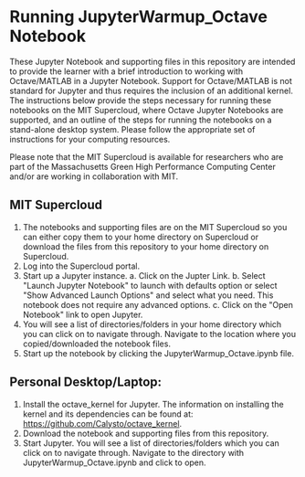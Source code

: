 # Running JupyterWarmup_Octave Notebook

These Jupyter Notebook and supporting files in this repository are intended to provide the learner with a brief introduction to working with Octave/MATLAB in a Jupyter Notebook.  Support for Octave/MATLAB is not standard for Jupyter and thus requires the inclusion of an additional kernel.  The instructions below provide the steps necessary for running these notebooks on the MIT Supercloud, where Octave Jupyter Notebooks are supported, and an outline of the steps for running the notebooks on a stand-alone desktop system.  Please follow the appropriate set of instructions for your computing resources.

Please note that the MIT Supercloud is available for researchers who are part of the Massachusetts Green High Performance Computing Center and/or are working in collaboration with MIT.  


## MIT Supercloud

1. The notebooks and supporting files are on the MIT Supercloud so you can either copy them to your home directory on Supercloud or download the files from this repository to your home directory on Supercloud.
2. Log into the Supercloud portal.
3. Start up a Jupyter instance.
   a. Click on the Jupter Link.
   b. Select "Launch Jupyter Notebook" to launch with defaults option or select "Show Advanced Launch Options" and select what you need. This notebook does not require any advanced options.
   c. Click on the "Open Notebook" link to open Jupyter.
4. You will see a list of directories/folders in your home directory which you can click on to navigate through. Navigate to the location where you copied/downloaded the notebook files.
5. Start up the notebook by clicking the JupyterWarmup_Octave.ipynb file.


## Personal Desktop/Laptop:

1. Install the octave_kernel for Jupyter.  The information on installing the kernel and its dependencies can be found at: https://github.com/Calysto/octave_kernel.
2. Download the notebook and supporting files from this repository.
3. Start Jupyter. You will see a list of directories/folders which you can click on to navigate through. Navigate to the directory with JupyterWarmup_Octave.ipynb and click to open.
